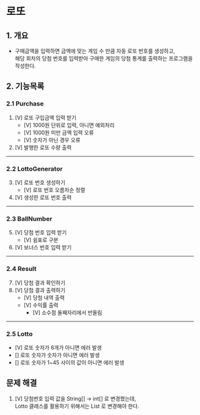# 로또
## 1. 개요
- 구매금액을 입력하면 금액에 맞는 게임 수 만큼 자동 로또 번호를 생성하고,   
해당 회차의 당첨 번호를 입력받아 구매한 게임의 당첨 통계를 출력하는 프로그램을 작성한다.   

## 2. 기능목록   
### 2.1 Purchase
1. [V] 로또 구입금액 입력 받기 
    - [V] 1000원 단위로 입력, 아니면 예외처리
    - [V] 1000원 미만 금액 입력 오류
    - [V] 숫자가 아닌 경우 오류
2. [V] 발행한 로또 수량 출력
***
### 2.2 LottoGenerator
3. [V] 로또 번호 생성하기
   - [V] 로또 번호 오름차순 정렬
4. [V] 생성한 로또 번호 출력
***
### 2.3 BallNumber
5. [V] 당첨 번호 입력 받기
    - [V] 쉼표로 구분
6. [V] 보너스 번호 입력 받기
***
### 2.4 Result
7. [V] 당첨 결과 확인하기
8. [V] 당첨 결과 출력하기
    - [V] 당첨 내역 출력
    - [V] 수익률 출력
        + [V] 소수점 둘째자리에서 반올림
***
### 2.5 Lotto
   - [V] 로또 숫자가 6개가 아니면 에러 발생
   - [] 로또 숫자가 숫자가 아니면 에러 발생
   - [] 로또 숫자가 1~45 사이의 값이 아니면 에러 발생

## 문제 해결
1. [V] 당첨번호 입력 값을 String[] -> int[] 로 변경했는데,   
   Lotto 클래스를 활용하기 위해서는 List<Intager> 로 변경해야 한다.